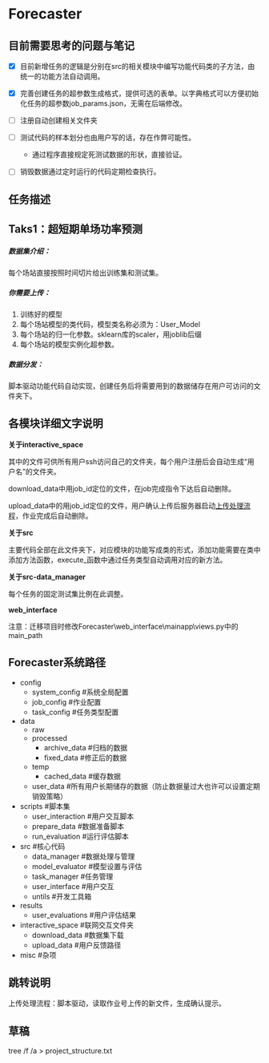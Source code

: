 # Forecaster

## 目前需要思考的问题与笔记

- [x] 目前新增任务的逻辑是分别在src的相关模块中编写功能代码类的子方法，由统一的功能方法自动调用。
- [x] 完善创建任务的超参数生成格式，提供可选的表单。以字典格式可以方便初始化任务的超参数job_params.json，无需在后端修改。
- [ ] 注册自动创建相关文件夹
- [ ] 测试代码的样本划分也由用户写的话，存在作弊可能性。
  - 通过程序直接规定死测试数据的形状，直接验证。
- [ ] 销毁数据通过定时运行的代码定期检查执行。





## 任务描述

## Taks1：超短期单场功率预测

##### 数据集介绍：

每个场站直接按照时间切片给出训练集和测试集。

##### 你需要上传：

1. 训练好的模型
2. 每个场站模型的类代码，模型类名称必须为：User_Model
3. 每个场站的归一化参数。sklearn库的scaler，用joblib后缀
4. 每个场站的模型实例化超参数。

##### 数据分发：

脚本驱动功能代码自动实现，创建任务后将需要用到的数据储存在用户可访问的文件夹下。





## 各模块详细文字说明

**关于interactive_space**

其中的文件可供所有用户ssh访问自己的文件夹，每个用户注册后会自动生成“用户名”的文件夹。

download_data中用job_id定位的文件，在job完成指令下达后自动删除。

upload_data中的用job_id定位的文件，用户确认上传后服务器启动[上传处理流程](#sccllc)，作业完成后自动删除。

**关于src**

主要代码全部在此文件夹下，对应模块的功能写成类的形式，添加功能需要在类中添加方法函数，execute_函数中通过任务类型自动调用对应的新方法。

**关于src-data_manager**

每个任务的固定测试集比例在此调整。



**web_interface**

注意：迁移项目时修改Forecaster\web_interface\mainapp\views.py中的main_path





## Forecaster系统路径

- config
  - system_config #系统全局配置
  - job_config #作业配置
  - task_config #任务类型配置
- data
  - raw
  - processed
    - archive_data #归档的数据
    - fixed_data #修正后的数据
  - temp
    - cached_data #缓存数据
  - user_data #所有用户长期储存的数据（防止数据量过大也许可以设置定期销毁策略）
- scripts #脚本集
  - user_interaction #用户交互脚本
  - prepare_data #数据准备脚本
  - run_evaluation #运行评估脚本
- src #核心代码
  - data_manager #数据处理与管理
  - model_evaluator #模型设置与评估
  - task_manager #任务管理
  - user_interface #用户交互
  - untils #开发工具箱
- results
  - user_evaluations #用户评估结果
- interactive_space #联网交互文件夹
  - download_data #数据集下载
  - upload_data #用户反馈路径
- misc #杂项



## 跳转说明

<span id="sccllc">上传处理流程：</span>脚本驱动，读取作业号上传的新文件，生成确认提示。



## 草稿

tree /f /a > project_structure.txt
